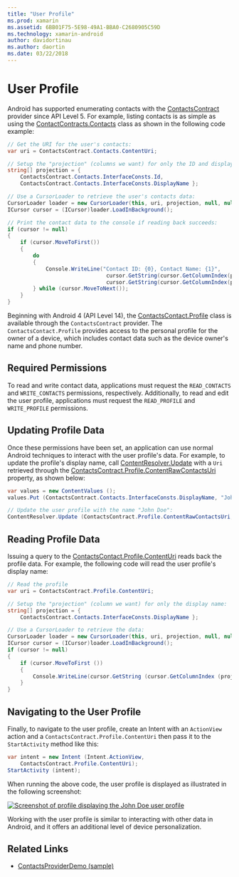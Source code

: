 ```yaml
---
title: "User Profile"
ms.prod: xamarin
ms.assetid: 6BB01F75-5E98-49A1-BBA0-C2680905C59D
ms.technology: xamarin-android
author: davidortinau
ms.author: daortin
ms.date: 03/22/2018
---
```


# User Profile

Android has supported enumerating contacts with the
[ContactsContract](xref:Android.Provider.ContactsContract)
provider since API Level 5. For example, listing contacts is as simple
as using the
[ContactContracts.Contacts](xref:Android.Provider.ContactsContract.Contacts)
class as shown in the following code example:

```csharp
// Get the URI for the user's contacts:
var uri = ContactsContract.Contacts.ContentUri;

// Setup the "projection" (columns we want) for only the ID and display name:
string[] projection = {
    ContactsContract.Contacts.InterfaceConsts.Id,
    ContactsContract.Contacts.InterfaceConsts.DisplayName };

// Use a CursorLoader to retrieve the user's contacts data:
CursorLoader loader = new CursorLoader(this, uri, projection, null, null, null);
ICursor cursor = (ICursor)loader.LoadInBackground();

// Print the contact data to the console if reading back succeeds:
if (cursor != null)
{
    if (cursor.MoveToFirst())
    {
        do
        {
            Console.WriteLine("Contact ID: {0}, Contact Name: {1}",
                               cursor.GetString(cursor.GetColumnIndex(projection[0])),
                               cursor.GetString(cursor.GetColumnIndex(projection[1])));
        } while (cursor.MoveToNext());
    }
}
```

Beginning with Android 4 (API Level 14), the
[ContactsContact.Profile](xref:Android.Provider.ContactsContract.Profile)
class is available through the `ContactsContract` provider. The
`ContactsContact.Profile` provides access to the personal profile for
the owner of a device, which includes contact data such as the device
owner's name and phone number.

## Required Permissions

To read and write contact data, applications must request the
`READ_CONTACTS` and `WRITE_CONTACTS` permissions, respectively.
Additionally, to read and edit the user profile, applications must
request the `READ_PROFILE` and `WRITE_PROFILE` permissions.

## Updating Profile Data

Once these permissions have been set, an application can use normal
Android techniques to interact with the user profile's data. For
example, to update the profile's display name, call
[ContentResolver.Update](xref:Android.Content.ContentResolver.Update*)
with a `Uri` retrieved through the
[ContactsContract.Profile.ContentRawContactsUri](xref:Android.Provider.ContactsContract.Profile.ContentRawContactsUri)
property, as shown below:

```csharp
var values = new ContentValues ();
values.Put (ContactsContract.Contacts.InterfaceConsts.DisplayName, "John Doe");

// Update the user profile with the name "John Doe":
ContentResolver.Update (ContactsContract.Profile.ContentRawContactsUri, values, null, null);
```

## Reading Profile Data

Issuing a query to the
[ContactsContact.Profile.ContentUri](xref:Android.Provider.ContactsContract.Profile.ContentUri)
reads back the profile data. For example, the following code will read
the user profile's display name:

```csharp
// Read the profile
var uri = ContactsContract.Profile.ContentUri;

// Setup the "projection" (column we want) for only the display name:
string[] projection = {
    ContactsContract.Contacts.InterfaceConsts.DisplayName };

// Use a CursorLoader to retrieve the data:
CursorLoader loader = new CursorLoader(this, uri, projection, null, null, null);
ICursor cursor = (ICursor)loader.LoadInBackground();
if (cursor != null)
{
    if (cursor.MoveToFirst ())
    {
        Console.WriteLine(cursor.GetString (cursor.GetColumnIndex (projection [0])));
    }
}
```

## Navigating to the User Profile

Finally, to navigate to the user profile, create an Intent with an
`ActionView` action and a `ContactsContract.Profile.ContentUri` then
pass it to the `StartActivity` method like this:

```csharp
var intent = new Intent (Intent.ActionView,
    ContactsContract.Profile.ContentUri);
StartActivity (intent);
```

When running the above code, the user profile is displayed as
illustrated in the following screenshot:

[![Screenshot of profile displaying the John Doe user profile](user-profile-images/01-profile-screen-sml.png)](user-profile-images/01-profile-screen.png#lightbox)

Working with the user profile is similar to interacting with other data
in Android, and it offers an additional level of device personalization.

## Related Links

- [ContactsProviderDemo (sample)](/samples/xamarin/monodroid-samples/contactsproviderdemo)